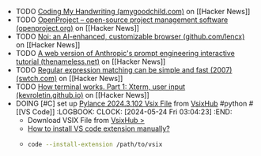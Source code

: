 - TODO [Coding My Handwriting (amygoodchild.com)](https://news.ycombinator.com/item?id=40408291) on [[Hacker News]]
- TODO [OpenProject – open-source project management software (openproject.org)](https://news.ycombinator.com/item?id=40399577) on [[Hacker News]]
- TODO [Noi: an AI-enhanced, customizable browser (github.com/lencx)](https://news.ycombinator.com/item?id=40399923) on [[Hacker News]]
- TODO [A web version of Anthropic's prompt engineering interactive tutorial (thenameless.net)](https://news.ycombinator.com/item?id=40395057) on [[Hacker News]]
- TODO [Regular expression matching can be simple and fast (2007) (swtch.com)](https://news.ycombinator.com/item?id=40422997) on [[Hacker News]]
- TODO [How terminal works. Part 1: Xterm, user input (kevroletin.github.io)](https://news.ycombinator.com/item?id=40419325) on [[Hacker News]]
- DOING [#C] set up [Pylance 2024.3.102 Vsix File](https://www.vsixhub.com/vsix/136403/) from [VsixHub](https://www.vsixhub.com/) #python #[[VS Code]]
  :LOGBOOK:
  CLOCK: [2024-05-24 Fri 03:04:23]
  :END:
	- Download VSIX File from [VsixHub >](https://www.vsixhub.com/go.php?post_id=136403&app_id=364d2426-116a-433a-a5d8-a5098dc3afbd&s=4WQQGbtOYWGK2&link=https%3A%2F%2Ff2.vsixhub.com%2Ffile.php%3Fversion%3D2024.3.102%26ext_name%3Dvscode-pylance)
	- [How to install VS code extension manually?](https://stackoverflow.com/a/50232194/7753274)
	- ```bash
	  code --install-extension /path/to/vsix
	  ```